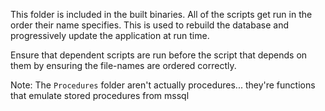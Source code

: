This folder is included in the built binaries.
All of the scripts get run in the order their name specifies.
This is used to rebuild the database and progressively update the application at run time.

Ensure that dependent scripts are run before the script that depends on them by ensuring the file-names are ordered correctly.

Note: The `Procedures` folder aren't actually procedures... they're functions that emulate stored procedures from mssql
